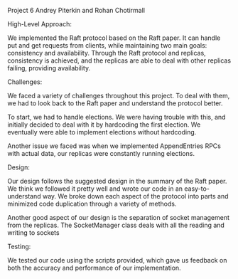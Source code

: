 Project 6
Andrey Piterkin and Rohan Chotirmall

High-Level Approach:

We implemented the Raft protocol based on the Raft paper. 
It can handle put and get requests from clients, while maintaining two main goals: consistency and availability.
Through the Raft protocol and replicas, consistency is achieved, and the replicas are able to deal with other replicas 
failing, providing availability.

Challenges:

We faced a variety of challenges throughout this project. To deal with them, we had to look back to the Raft paper and
understand the protocol better.

To start, we had to handle elections. We were having trouble with this, and initially decided to deal with it by 
hardcoding the first election. We eventually were able to implement elections without hardcoding.

Another issue we faced was when we implemented AppendEntries RPCs with actual data, our replicas were constantly running
elections.

Design:

Our design follows the suggested design in the summary of the Raft paper. We think we followed it pretty well and wrote
our code in an 
easy-to-understand way. We broke down each aspect of the protocol into parts and minimized code duplication through a 
variety of methods.

Another good aspect of our design is the separation of socket management from the replicas. The SocketManager class 
deals with all the reading and writing to sockets

Testing:

We tested our code using the scripts provided, which gave us feedback on both the accuracy and performance of our 
implementation.

